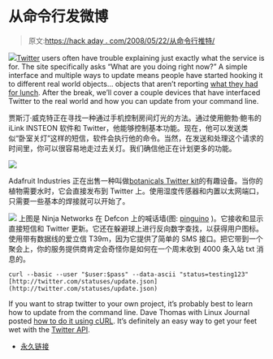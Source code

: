 # 从命令行发微博

> 原文:[https://hack aday . com/2008/05/22/从命令行推特/](https://hackaday.com/2008/05/22/twittering-from-the-command-line/)

![](../Images/712de2a4f4168ec035067b6eb3c457ba.png)[Twitter](http://www.mahalo.com/Twitter) users often have trouble explaining just exactly what the service is for. The site specifically asks “What are you doing right now?” A simple interface and multiple ways to update means people have started hooking it to different real world objects… objects that aren’t reporting [what they had for lunch](http://foodfeed.us/). After the break, we’ll cover a couple devices that have interfaced Twitter to the real world and how you can update from your command line.

贾斯汀·威克特正在寻找一种通过手机控制房间灯光的方法。通过使用鲍勃·鲍韦的 iLink INSTEON 软件和 Twitter，他能够控制基本功能。现在，他可以发送类似“卧室关灯”这样的短信，软件会执行他的命令。当然，在发送和处理这个请求的时间里，你可以很容易地走过去关灯。我们确信他正在计划更多的功能。

![](../Images/5f3541c529503e61f593aa4e35c4d92f.png)

Adafruit Industries 正在出售一种叫做[botanicals Twitter kit](http://www.adafruit.com/index.php?main_page=product_info&cPath=25&products_id=93)的有趣设备。当你的植物需要水时，它会直接发布到 Twitter 上。使用湿度传感器和内置以太网端口，只需要一些基本的焊接就可以开始了。

![](../Images/caf52d2ee86f569fe28e2985afbbae55.png)
上图是 Ninja Networks 在 Defcon 上的喊话墙(图: [pinguino](http://flickr.com/photos/pinguino/1029128312/in/set-72157601257941651/) )。它接收和显示直接短信和 Twitter 更新。它还在躲避球上进行反向数字查找，以获得用户图标。使用带有数据线的爱立信 T39m，因为它提供了简单的 SMS 接口。把它带到一个聚会上，你的服务提供商肯定会奇怪你是如何在一个周末收到 4000 条入站 txt 消息的。

`curl --basic --user "$user:$pass" --data-ascii
"status=testing123" [http://twitter.com/statuses/update.json](http://twitter.com/statuses/update.json)`

If you want to strap twitter to your own project, it’s probably best to learn how to update from the command line. Dave Thomas with Linux Journal posted [how to do it using cURL](http://www.linuxjournal.com/content/twittering-command-line). It’s definitely an easy way to get your feet wet with the [Twitter API](http://twitter.com/help/api).

*   [永久链接](http://www.linuxjournal.com/content/twittering-command-line)
